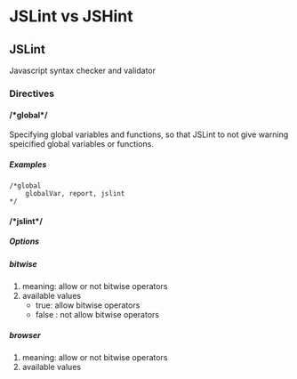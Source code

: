 # JSLint vs JSHint
## JSLint
Javascript syntax checker and validator
### Directives
#### /\*global\*/
Specifying global variables and functions, so that JSLint to not give warning speicified global variables or functions.

##### Examples

```
/*global
	globalVar, report, jslint
*/
```

#### /\*jslint\*/
##### Options
##### bitwise
1. meaning: allow or not bitwise operators
2. available values
	* true: allow bitwise operators
	* false : not allow bitwise operators
##### browser
1. meaning: allow or not bitwise operators
2. available values



